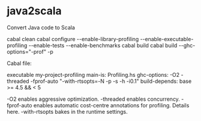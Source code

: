 # java2scala
Convert Java code to Scala


cabal clean
cabal configure --enable-library-profiling --enable-executable-profiling --enable-tests --enable-benchmarks
cabal build
cabal build --ghc-options="-prof" -p


Cabal file:

executable my-project-profiling
  main-is:
    Profiling.hs
  ghc-options:
    -O2
    -threaded
    -fprof-auto
    "-with-rtsopts=-N -p -s -h -i0.1"
  build-depends:
    base >= 4.5 && < 5

-O2 enables aggressive optimization.
-threaded enables concurrency.
-fprof-auto enables automatic cost-centre annotations for profiling. Details here.
-with-rtsopts bakes in the runtime settings.